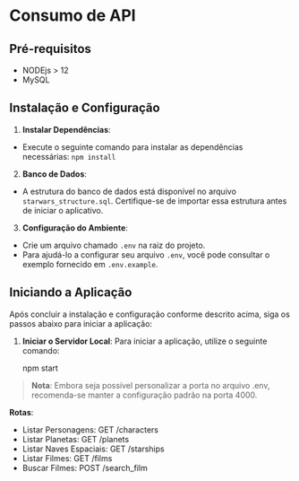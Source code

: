 # Consumo de API

## Pré-requisitos

- NODEjs > 12
- MySQL

## Instalação e Configuração

1. **Instalar Dependências**:
 - Execute o seguinte comando para instalar as dependências necessárias:  `npm install`

2. **Banco de Dados**:
- A estrutura do banco de dados está disponível no arquivo `starwars_structure.sql`. Certifique-se de importar essa estrutura antes de iniciar o aplicativo.

3. **Configuração do Ambiente**:
- Crie um arquivo chamado `.env` na raiz do projeto.
- Para ajudá-lo a configurar seu arquivo `.env`, você pode consultar o exemplo fornecido em `.env.example`.

## Iniciando a Aplicação

Após concluir a instalação e configuração conforme descrito acima, siga os passos abaixo para iniciar a aplicação:

1. **Iniciar o Servidor Local**:
   Para iniciar a aplicação, utilize o seguinte comando:

   npm start

> **Nota**: Embora seja possível personalizar a porta no arquivo .env, recomenda-se manter a configuração padrão na porta 4000.

**Rotas**:
- Listar Personagens: GET /characters
- Listar Planetas: GET /planets
- Listar Naves Espaciais: GET /starships
- Listar Filmes: GET /films
- Buscar Filmes: POST /search_film


